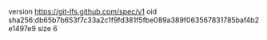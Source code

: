 version https://git-lfs.github.com/spec/v1
oid sha256:db65b7b653f7c33a2c1f9fd381f5fbe089a389f063567831785baf4b2e1497e9
size 6
